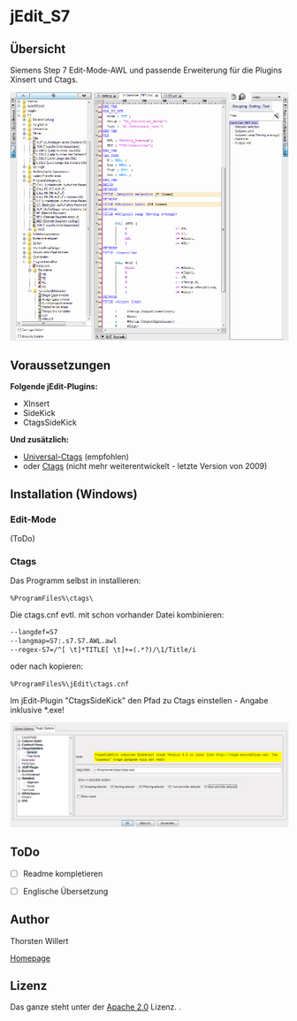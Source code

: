 # jEdit_S7


## Übersicht

Siemens Step 7 Edit-Mode-AWL und passende Erweiterung für die Plugins Xinsert und Ctags.

![jEdit_S7](/images/jEdit_S7.png)


## Voraussetzungen

**Folgende jEdit-Plugins:**
- XInsert
- SideKick
- CtagsSideKick

**Und zusätzlich:**
- [Universal-Ctags](https://github.com/universal-ctags) (empfohlen)
- oder [Ctags](http://ctags.sourceforge.net/) (nicht mehr weiterentwickelt - letzte Version von 2009)

##  Installation (Windows)

### Edit-Mode

(ToDo)

### Ctags

Das Programm selbst in installieren:

`%ProgramFiles%\ctags\`

Die ctags.cnf evtl. mit schon vorhander Datei kombinieren:
```
--langdef=S7
--langmap=S7:.s7.S7.AWL.awl
--regex-S7=/^[ \t]*TITLE[ \t]+=(.*?)/\1/Title/i
```
oder nach kopieren:

`%ProgramFiles%\jEdit\ctags.cnf`

Im jEdit-Plugin "CtagsSideKick" den Pfad zu Ctags einstellen - Angabe inklusive *.exe!

![jEdit_S7](/images/CtagsSideKick.png)


## ToDo

- [ ] Readme kompletieren
- [ ] Englische Übersetzung


## Author
Thorsten Willert

[Homepage](https://www.thorsten-willert.de/software/jedit/edit-modes/edit-mode-fuer-die-simatic-s7)

## Lizenz
Das ganze steht unter der [Apache 2.0](https://github.com/THWillert/HomeMatic_CSS/blob/master/LICENSE) Lizenz.
.

